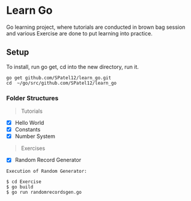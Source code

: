 # Learn Go
Go learning project, where tutorials are conducted in brown bag session and various Exercise are done to put learning into practice.

## Setup
To install, run go get, cd into the new directory, run it.
```
go get github.com/SPatel12/learn_go.git
cd  ~/go/src/github.com/SPatel12/learn_go
```

### Folder Structures
> Tutorials
- [x] Hello World
- [x] Constants
- [x] Number System

> Exercises
- [x] Random Record Generator
```
Execution of Random Generator:

$ cd Exercise
$ go build
$ go run randomrecordsgen.go 
```

